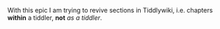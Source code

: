 With this epic I am trying to revive sections in Tiddlywiki, i.e. chapters **within** a tiddler, **not** *as a tiddler*.